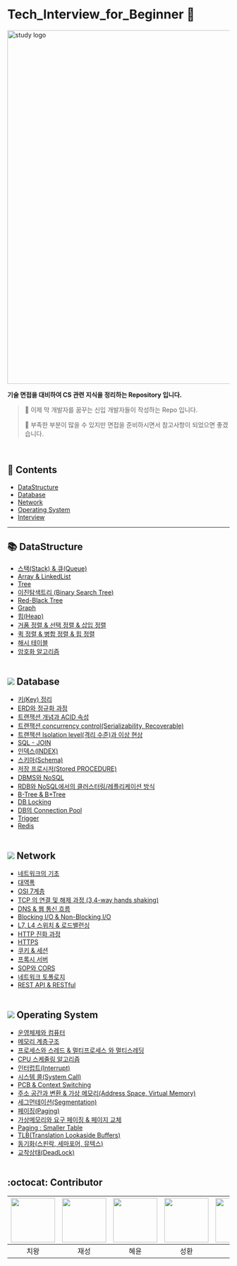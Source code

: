 # Tech_Interview_for_Beginner 📖

<img src="./Assets/img/csStudy.png" width = "800px" alt = "study logo">

**기술 면접을 대비하여 CS 관련 지식을 정리하는 Repository 입니다.**

> 📢 이제 막 개발자를 꿈꾸는 신입 개발자들이 작성하는 Repo 입니다.
> 
> :name_badge: 부족한 부분이 많을 수 있지만 면접을 준비하시면서 참고사항이 되었으면 좋겠습니다.

<br/>

## 📌 Contents
- [DataStructure](https://github.com/techInterview-study/Tech_Interview_for_Beginner/tree/main/DataStructure)
- [Database](https://github.com/techInterview-study/Tech_Interview_for_Beginner/tree/main/Database)
- [Network](https://github.com/techInterview-study/Tech_Interview_for_Beginner/tree/main/Network)
- [Operating System](https://github.com/techInterview-study/Tech_Interview_for_Beginner/tree/main/OS)
- [Interview](https://github.com/techInterview-study/Tech_Interview_for_Beginner/tree/main/Interview) 

--- 

## 📚 DataStructure
- [스택(Stack) & 큐(Queue)](https://github.com/techInterview-study/Tech_Interview_for_Beginner/blob/main/DataStructure/ds_stack_and_queue.md)
- [Array & LinkedList](https://github.com/techInterview-study/Tech_Interview_for_Beginner/blob/main/DataStructure/ds_array_and_linkedlist.md)
- [Tree](https://github.com/techInterview-study/Tech_Interview_for_Beginner/blob/main/DataStructure/ds_tree.md)
- [이진탐색트리 (Binary Search Tree)](https://github.com/techInterview-study/Tech_Interview_for_Beginner/blob/main/DataStructure/ds_binary_search_tree.md)
- [Red-Black Tree](https://github.com/techInterview-study/Tech_Interview_for_Beginner/blob/main/DataStructure/ds_red_black_tree.md)
- [Graph](https://github.com/techInterview-study/Tech_Interview_for_Beginner/blob/main/DataStructure/ds_graph.md)
- [힙(Heap)](https://github.com/techInterview-study/Tech_Interview_for_Beginner/blob/main/DataStructure/ds_heap.md)
- [거품 정렬 & 선택 정렬 & 삽입 정렬](https://github.com/techInterview-study/Tech_Interview_for_Beginner/blob/main/DataStructure/ds_bubble_selection_insertion_sort.md)
- [퀵 정렬 & 병합 정렬 & 힙 정렬](https://github.com/techInterview-study/Tech_Interview_for_Beginner/blob/main/DataStructure/ds_quick_merge_heap_sort.md)
- [해시 테이블](https://github.com/techInterview-study/Tech_Interview_for_Beginner/blob/main/DataStructure/ds_hash_table.md)
- [암호화 알고리즘](https://github.com/techInterview-study/Tech_Interview_for_Beginner/blob/main/DataStructure/ds_encryption_algorithm.md) <br><br>

## <img src = "./Assets/img/Database.png"> Database
- [키(Key) 정리](https://github.com/techInterview-study/Tech_Interview_for_Beginner/blob/main/Database/db_key.md)
- [ERD와 정규화 과정](https://github.com/techInterview-study/Tech_Interview_for_Beginner/blob/main/Database/db_erd_and_normalization.md)
- [트랜잭션 개념과 ACID 속성](https://github.com/techInterview-study/Tech_Interview_for_Beginner/blob/main/Database/db_transaction_acid.md)
- [트랜잭션 concurrency control(Serializability, Recoverable)](https://github.com/techInterview-study/Tech_Interview_for_Beginner/blob/main/Database/db_transaction_concurrency_control.md)
- [트랜잭션 Isolation level(격리 수준)과 이상 현상](https://github.com/techInterview-study/Tech_Interview_for_Beginner/blob/main/Database/db_transaction_anomalies_and_isolation_levels.md)
- [SQL - JOIN](https://github.com/techInterview-study/Tech_Interview_for_Beginner/blob/main/Database/db_sql_join.md)
- [인덱스(INDEX)](https://github.com/techInterview-study/Tech_Interview_for_Beginner/blob/main/Database/db_index.md)
- [스키마(Schema)](https://github.com/techInterview-study/Tech_Interview_for_Beginner/blob/main/Database/db_schema.md)
- [저장 프로시저(Stored PROCEDURE)](https://github.com/techInterview-study/Tech_Interview_for_Beginner/blob/main/Database/db_stored_procedure.md)
- [DBMS와 NoSQL](https://github.com/techInterview-study/Tech_Interview_for_Beginner/blob/main/Database/db_dbms_and_nosql.md)
- [RDB와 NoSQL에서의 클러스터링/레플리케이션 방식](https://github.com/techInterview-study/Tech_Interview_for_Beginner/blob/main/Database/db_rdb_nosql_replication_and_clustering.md)
- [B-Tree & B+Tree](https://github.com/techInterview-study/Tech_Interview_for_Beginner/blob/main/Database/db_B-tree_B%2BTree.md)
- [DB Locking](https://github.com/techInterview-study/Tech_Interview_for_Beginner/blob/main/Database/db_locking.md)
- [DB의 Connection Pool](https://github.com/techInterview-study/Tech_Interview_for_Beginner/blob/main/Database/db_connection_pool.md)
- [Trigger](https://github.com/techInterview-study/Tech_Interview_for_Beginner/blob/main/Database/db_trigger.md)
- [Redis](https://github.com/techInterview-study/Tech_Interview_for_Beginner/blob/main/Database/db_redis.md) <br><br>

## <img src = "./Assets/img/Network.png"> Network
- [네트워크의 기초](https://github.com/techInterview-study/Tech_Interview_for_Beginner/blob/main/Network/network_basic.md)
- [대역폭](https://github.com/techInterview-study/Tech_Interview_for_Beginner/blob/main/Network/network_bandwidth.md)
- [OSI 7계층](https://github.com/techInterview-study/Tech_Interview_for_Beginner/blob/main/Network/network_osi7layer.md)
- [TCP 의 연결 및 해제 과정 (3,4-way hands shaking)](https://github.com/techInterview-study/Tech_Interview_for_Beginner/blob/main/Network/network_tcp_and_udp.md)
- [DNS & 웹 통신 흐름](https://github.com/techInterview-study/Tech_Interview_for_Beginner/blob/main/Network/network_web_communication_flow.md)
- [Blocking I/O & Non-Blocking I/O](https://github.com/techInterview-study/Tech_Interview_for_Beginner/blob/main/Network/network_blocking_non_blocking_IO.md)
- [L7, L4 스위치 & 로드밸런싱](https://github.com/techInterview-study/Tech_Interview_for_Beginner/blob/main/Network/network_l4_l7_switch%26loadbalancing.md)
- [HTTP 진화 과정](https://github.com/techInterview-study/Tech_Interview_for_Beginner/blob/main/Network/network_http.md)
- [HTTPS](https://github.com/techInterview-study/Tech_Interview_for_Beginner/blob/main/Network/network_https.md)
- [쿠키 & 세션](https://github.com/techInterview-study/Tech_Interview_for_Beginner/blob/main/Network/network_cookie_session.md)
- [프록시 서버](https://github.com/techInterview-study/Tech_Interview_for_Beginner/blob/main/Network/network_proxy_server.md)
- [SOP와 CORS](https://github.com/techInterview-study/Tech_Interview_for_Beginner/blob/main/Network/network_sop_cors.md)
- [네트워크 토폴로지](https://github.com/techInterview-study/Tech_Interview_for_Beginner/blob/main/Network/network_topology.md)
- [REST API & RESTful](https://github.com/techInterview-study/Tech_Interview_for_Beginner/blob/main/Network/network_rest_api%26restful.md) <br><br>

## <img src = "./Assets/img/OS.png"> Operating System
- [운영체제와 컴퓨터](https://github.com/techInterview-study/Tech_Interview_for_Beginner/blob/main/OS/os_computer_and_os.md)
- [메모리 계층구조](https://github.com/techInterview-study/Tech_Interview_for_Beginner/blob/main/OS/os_memory_hierarchy.md)
- [프로세스와 스레드 & 멀티프로세스 와 멀티스레딩](https://github.com/techInterview-study/Tech_Interview_for_Beginner/blob/main/OS/os_process%26thread.md)
- [CPU 스케줄링 알고리즘](https://github.com/techInterview-study/Tech_Interview_for_Beginner/blob/main/OS/os_cpu_scheduling_and_algorithm.md)
- [인터럽트(Interrupt)](https://github.com/techInterview-study/Tech_Interview_for_Beginner/blob/main/OS/os_interrupt.md)
- [시스템 콜(System Call)](https://github.com/techInterview-study/Tech_Interview_for_Beginner/blob/main/OS/os_system_call.md)
- [PCB & Context Switching](https://github.com/techInterview-study/Tech_Interview_for_Beginner/blob/main/OS/os_pcb_and_context_switching.md)
- [주소 공간과 변환 & 가상 메모리(Address Space, Virtual Memory)](https://github.com/techInterview-study/Tech_Interview_for_Beginner/blob/main/OS/os_adress_space_and_virtual_memory.md)
- [세그먼테이션(Segmentation)](https://github.com/techInterview-study/Tech_Interview_for_Beginner/blob/main/OS/os_segmentation.md)
- [페이징(Paging)](https://github.com/techInterview-study/Tech_Interview_for_Beginner/blob/main/OS/os_paging.md)
- [가상메모리와 요구 페이징 & 페이지 교체](https://github.com/techInterview-study/Tech_Interview_for_Beginner/blob/main/OS/os_virtual_memory_and_demand_paging.md)
- [Paging : Smaller Table](https://github.com/techInterview-study/Tech_Interview_for_Beginner/blob/main/OS/os_paging_smaller_table.md)
- [TLB(Translation Lookaside Buffers)](https://github.com/techInterview-study/Tech_Interview_for_Beginner/blob/main/OS/os_tlb.md)
- [동기화(스핀락, 세마포어, 뮤텍스)](https://github.com/techInterview-study/Tech_Interview_for_Beginner/blob/main/OS/os_spin_lock_and_mutex_and_semaphore.md)
- [교착상태(DeadLock)](https://github.com/techInterview-study/Tech_Interview_for_Beginner/blob/main/OS/os_deadlock.md) <br><br>

## :octocat: Contributor

| [<img src="./Assets/img/penguin.png" width="100px">](https://github.com/noxknow) | [<img src="./Assets/img/nunori.jpeg" width="100px">](https://github.com/nunori) |[<img src="./Assets/img/hylee.jpg" width="100px">](https://github.com/hyleee)|[<img src="./Assets/img/sh.png" width="100px">](https://github.com/Hellooosir)|[<img src="./Assets/img/hyolim.png" width="100px">](https://github.com/hlleee2020)|[<img src="./Assets/img/yejin.png" width="100px">](https://github.com/songsongyejin)|[<img src="./Assets/img/yoonha.png" width="100px">](https://github.com/yoonha97)|
|:---:|:---:|:---:|:---:|:---:|:---:|:---:|
| 치왕 | 재성 | 혜윤 | 성환 | 효림 | 예진 | 윤하 |